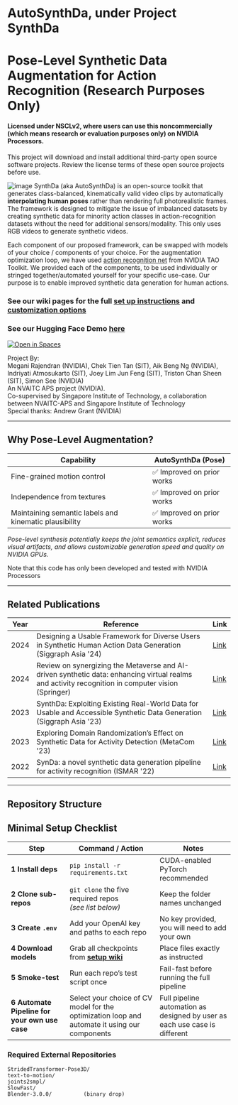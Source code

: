 # AutoSynthDa, under Project SynthDa  
Pose-Level Synthetic Data Augmentation for Action Recognition (Research Purposes Only)  
=============================================================

#### Licensed under NSCLv2, where users can use this noncommercially (which means research or evaluation purposes only) on NVIDIA Processors.    


This project will download and install additional third-party open source software projects. Review the license terms of these open source projects before use. 

![image](https://github.com/user-attachments/assets/1fde62ce-67a6-4673-9341-78da4daa31e4)
SynthDa (aka AutoSynthDa) is an open-source toolkit that generates class-balanced,
kinematically valid video clips by automatically **interpolating human poses** rather than
rendering full photorealistic frames. The framework is designed to mitigate the issue of imbalanced datasets by creating synthetic data for minority action classes in action-recognition datasets without the need for additional sensors/modality. This only uses RGB videos to generate synthetic videos.  

Each component of our proposed framework, can be swapped with models of your choice / components of your choice.  For the augmentation optimization loop, we have used [action recognition net](https://github.com/NVIDIA/tao_tutorials/tree/main/notebooks/tao_launcher_starter_kit/action_recognition_net) from NVIDIA TAO Toolkit.  We provided each of the components, to be used individually or stringed together/automated yourself for your specific use-case. Our purpose is to enable improved synthetic data generation for human actions.

### See our wiki pages for the full [set up instructions](https://github.com/NVIDIA/synthda/wiki/1.-Setting-Up-SynthDa) and [customization options](https://github.com/NVIDIA/synthda/wiki/2.-Customizing-SynthDa) 

### See our Hugging Face Demo [here](https://huggingface.co/spaces/nvidia/synthda-demo)
[![Open in Spaces](
  https://huggingface.co/datasets/huggingface/badges/resolve/main/open-in-hf-spaces-md-dark.svg
)](
  https://huggingface.co/spaces/nvidia/synthda-demo
)



Project By:   
Megani Rajendran (NVIDIA), Chek Tien Tan (SIT), Aik Beng Ng (NVIDIA),  
Indriyati Atmosukarto (SIT), Joey Lim Jun Feng (SIT), Triston Chan Sheen (SIT), Simon See (NVIDIA)    
An NVAITC APS project (NVIDIA).   
Co-supervised by Singapore Institute of Technology, a collaboration between NVAITC-APS and Singapore Institute of Technology     
Special thanks: Andrew Grant (NVIDIA)
   

---



## Why Pose-Level Augmentation?

| Capability                  |  **AutoSynthDa (Pose)**         |
|-----------------------------|-------------------------------- |
| Fine-grained motion control |                             ✅ Improved on prior works    |
| Independence from textures  |                             ✅ Improved on prior works    |
| Maintaining semantic labels and kinematic plausibility |  ✅ Improved on prior works    |

*Pose-level synthesis potentially keeps the joint semantics explicit, reduces visual
artifacts, and allows customizable generation speed and quality on NVIDIA GPUs.*  

Note that this code has only been developed and tested with NVIDIA Processors  

---
## Related Publications
| Year | Reference                                                                                  | Link                                       |
| ---- | ------------------------------------------------------------------------------------------ | --------------------------------------------- |
| 2024 | Designing a Usable Framework for Diverse Users in Synthetic Human Action Data Generation (Siggraph Asia '24)                                      | [Link](https://dl.acm.org/doi/full/10.1145/3681758.3697986)|
| 2024 | Review on synergizing the Metaverse and AI-driven synthetic data: enhancing virtual realms and activity recognition in computer vision (Springer) | [Link](https://link.springer.com/article/10.1007/s44267-024-00059-6) |
| 2023 | SynthDa: Exploiting Existing Real-World Data for Usable and Accessible Synthetic Data Generation  (Siggraph Asia '23)                             | [Link](https://dl.acm.org/doi/abs/10.1145/3610543.3626168)|
| 2023 |  Exploring Domain Randomization’s Effect on Synthetic Data for Activity Detection  (MetaCom '23)                                                  | [Link](https://ieeexplore.ieee.org/abstract/document/10271896)|
| 2022 | SynDa: a novel synthetic data generation pipeline for activity recognition   (ISMAR '22)                                                          | [Link](https://ieeexplore.ieee.org/abstract/document/9974180)|

---

## Repository Structure
## Minimal Setup Checklist

| Step | Command / Action | Notes |
|------|------------------|-------|
| **1&nbsp;Install deps** | `pip install -r requirements.txt` | CUDA-enabled PyTorch recommended |
| **2&nbsp;Clone sub-repos** | `git clone` the five required repos <br>*(see list below)* | Keep the folder names unchanged |
| **3&nbsp;Create `.env`** | Add your OpenAI key and paths to each repo | No key provided, you will need to add your own |
| **4&nbsp;Download models** | Grab all checkpoints from [**setup wiki**](https://github.com/NVIDIA/synthda/wiki/Setting-Up-SynthDa) | Place files exactly as instructed |
| **5&nbsp;Smoke-test** | Run each repo’s test script once | Fail-fast before running the full pipeline |
| **6&nbsp;Automate Pipeline for your own use case** | Select your choice of CV model for the optimization loop and automate it using our components | Full pipeline automation as designed by user as each use case is different |


### Required External Repositories

```text
StridedTransformer-Pose3D/
text-to-motion/
joints2smpl/
SlowFast/
Blender-3.0.0/          (binary drop)

